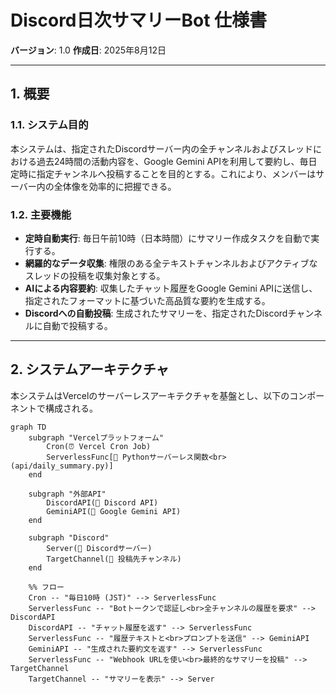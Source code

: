 # Discord日次サマリーBot 仕様書

**バージョン**: 1.0
**作成日**: 2025年8月12日

---

## 1. 概要

### 1.1. システム目的
本システムは、指定されたDiscordサーバー内の全チャンネルおよびスレッドにおける過去24時間の活動内容を、Google Gemini APIを利用して要約し、毎日定時に指定チャンネルへ投稿することを目的とする。これにより、メンバーはサーバー内の全体像を効率的に把握できる。

### 1.2. 主要機能
-   **定時自動実行**: 毎日午前10時（日本時間）にサマリー作成タスクを自動で実行する。
-   **網羅的なデータ収集**: 権限のある全テキストチャンネルおよびアクティブなスレッドの投稿を収集対象とする。
-   **AIによる内容要約**: 収集したチャット履歴をGoogle Gemini APIに送信し、指定されたフォーマットに基づいた高品質な要約を生成する。
-   **Discordへの自動投稿**: 生成されたサマリーを、指定されたDiscordチャンネルに自動で投稿する。

---

## 2. システムアーキテクチャ

本システムはVercelのサーバーレスアーキテクチャを基盤とし、以下のコンポーネントで構成される。

```mermaid
graph TD
    subgraph "Vercelプラットフォーム"
        Cron(⏰ Vercel Cron Job)
        ServerlessFunc[🤖 Pythonサーバーレス関数<br>(api/daily_summary.py)]
    end

    subgraph "外部API"
        DiscordAPI(🔌 Discord API)
        GeminiAPI(🧠 Google Gemini API)
    end

    subgraph "Discord"
        Server(🏢 Discordサーバー)
        TargetChannel(🎯 投稿先チャンネル)
    end

    %% フロー
    Cron -- "毎日10時 (JST)" --> ServerlessFunc
    ServerlessFunc -- "Botトークンで認証し<br>全チャンネルの履歴を要求" --> DiscordAPI
    DiscordAPI -- "チャット履歴を返す" --> ServerlessFunc
    ServerlessFunc -- "履歴テキストと<br>プロンプトを送信" --> GeminiAPI
    GeminiAPI -- "生成された要約文を返す" --> ServerlessFunc
    ServerlessFunc -- "Webhook URLを使い<br>最終的なサマリーを投稿" --> TargetChannel
    TargetChannel -- "サマリーを表示" --> Server
```
